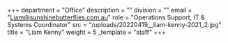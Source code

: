 +++
department = "Office"
description = ""
division = ""
email = "Liam@sunshinebutterflies.com.au"
role = "Operations Support, IT & Systems Coordinator"
src = "/uploads/20220419__liam-kenny-2021_2.jpg"
title = "Liam Kenny"
weight = 5
_template = "staff"
+++

